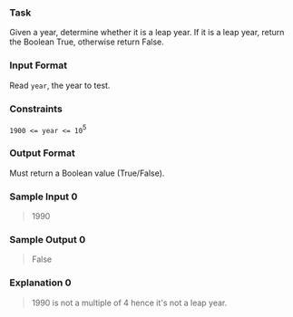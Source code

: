 ### Task
Given a year, determine whether it is a leap year. If it is a leap year, return the Boolean True, otherwise return False.

### Input Format
Read `year`, the year to test.

### Constraints
`1900 <= year <= 10`<sup>5</sup>

### Output Format
Must return a Boolean value (True/False).

### Sample Input 0
> 1990<br>

### Sample Output 0
> False

### Explanation 0
> 1990 is not a multiple of 4 hence it's not a leap year.

